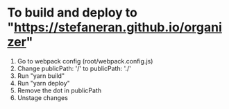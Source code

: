 # To build and deploy to "https://stefaneran.github.io/organizer"

1) Go to webpack config (root/webpack.config.js)
2) Change publicPath: '/' to publicPath: './' 
3) Run "yarn build"
4) Run "yarn deploy"
5) Remove the dot in publicPath
6) Unstage changes
